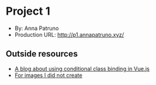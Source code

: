 # Project 1
+ By: Anna Patruno
+ Production URL: <http://p1.annapatruno.xyz/>


## Outside resources
+ [A blog about using conditional class binding in Vue.js](https://michaelnthiessen.com/conditional-class-binding-vue "Using Conditional Class Bindings in Vue")
+ [For images I did not create](https://www.google.com/url?sa=i&source=images&cd=&ved=2ahUKEwjT-fi0zpLlAhUM8hoKHaM6An0QjRx6BAgBEAQ&url=https%3A%2F%2Fwww.amazon.com%2FOnipse-Dev-Rock-Paper-Scissors%2Fdp%2FB07B3KJ966&psig=AOvVaw2xG1i7EFzrfBdKiSMpv7fR&ust=1570828525710059)